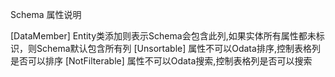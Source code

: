 ﻿Schema 属性说明

[DataMember]
Entity类添加则表示Schema会包含此列,如果实体所有属性都未标识，则Schema默认包含所有列
[Unsortable]
属性不可以Odata排序,控制表格列是否可以排序
[NotFilterable]
属性不可以Odata搜索,控制表格列是否可以搜索